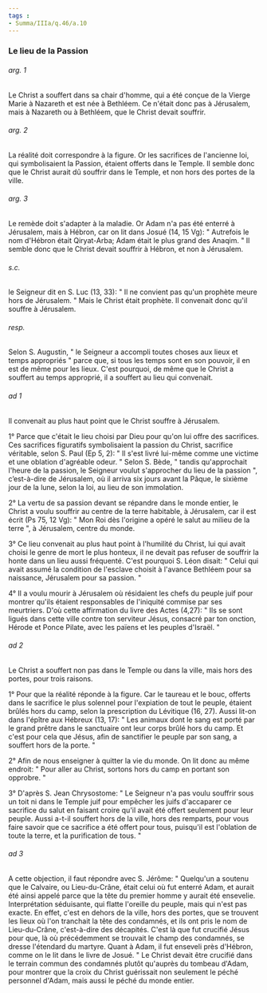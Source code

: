 ```yaml
---
tags : 
- Summa/IIIa/q.46/a.10
---
```


### Le lieu de la Passion

###### arg. 1
Le Christ a souffert dans sa chair d'homme, qui a été conçue de la Vierge Marie à Nazareth et est née à Bethléem. Ce n'était donc pas à Jérusalem, mais à Nazareth ou à Bethléem, que le Christ devait souffrir. 

###### arg. 2
La réalité doit correspondre à la figure. Or les sacrifices de l'ancienne loi, qui symbolisaient la Passion, étaient offerts dans le Temple. Il semble donc que le Christ aurait dû souffrir dans le Temple, et non hors des portes de la ville. 

###### arg. 3
Le remède doit s'adapter à la maladie. Or Adam n'a pas été enterré à Jérusalem, mais à Hébron, car on lit dans Josué (14, 15 Vg): " Autrefois le nom d'Hébron était Qiryat-Arba; Adam était le plus grand des Anaqim. " Il semble donc que le Christ devait souffrir à Hébron, et non à Jérusalem. 

###### s.c.
le Seigneur dit en S. Luc (13, 33): " Il ne convient pas qu'un prophète meure hors de Jérusalem. " Mais le Christ était prophète. Il convenait donc qu'il souffre à Jérusalem. 

###### resp.
Selon S. Augustin, " le Seigneur a accompli toutes choses aux lieux et temps appropriés " parce que, si tous les temps sont en son pouvoir, il en est de même pour les lieux. C'est pourquoi, de même que le Christ a souffert au temps approprié, il a souffert au lieu qui convenait. 

###### ad 1
Il convenait au plus haut point que le Christ souffre à Jérusalem. 

1° Parce que c'était le lieu choisi par Dieu pour qu'on lui offre des sacrifices. Ces sacrifices figuratifs symbolisaient la passion du Christ, sacrifice véritable, selon S. Paul (Ep 5, 2): " Il s'est livré lui-même comme une victime et une oblation d'agréable odeur. " Selon S. Bède, " tandis qu'approchait l'heure de la passion, le Seigneur voulut s'approcher du lieu de la passion ", c’est-à-dire de Jérusalem, où il arriva six jours avant la Pâque, le sixième jour de la lune, selon la loi, au lieu de son immolation. 

2° La vertu de sa passion devant se répandre dans le monde entier, le Christ a voulu souffrir au centre de la terre habitable, à Jérusalem, car il est écrit (Ps 75, 12 Vg): " Mon Roi dès l'origine a opéré le salut au milieu de la terre ", à Jérusalem, centre du monde. 

3° Ce lieu convenait au plus haut point à l'humilité du Christ, lui qui avait choisi le genre de mort le plus honteux, il ne devait pas refuser de souffrir la honte dans un lieu aussi fréquenté. C'est pourquoi S. Léon disait: " Celui qui avait assumé la condition de l'esclave choisit à l'avance Bethléem pour sa naissance, Jérusalem pour sa passion. " 

4° Il a voulu mourir à Jérusalem où résidaient les chefs du peuple juif pour montrer qu'ils étaient responsables de l'iniquité commise par ses meurtriers. D'où cette affirmation du livre des Actes (4,27): " Ils se sont ligués dans cette ville contre ton serviteur Jésus, consacré par ton onction, Hérode et Ponce Pilate, avec les païens et les peuples d'Israël. " 

###### ad 2
Le Christ a souffert non pas dans le Temple ou dans la ville, mais hors des portes, pour trois raisons. 

1° Pour que la réalité réponde à la figure. Car le taureau et le bouc, offerts dans le sacrifice le plus solennel pour l'expiation de tout le peuple, étaient brûlés hors du camp, selon la prescription du Lévitique (16, 27). Aussi lit-on dans l'épître aux Hébreux (13, 17): " Les animaux dont le sang est porté par le grand prêtre dans le sanctuaire ont leur corps brûlé hors du camp. Et c'est pour cela que Jésus, afin de sanctifier le peuple par son sang, a souffert hors de la porte. " 

2° Afin de nous enseigner à quitter la vie du monde. On lit donc au même endroit: " Pour aller au Christ, sortons hors du camp en portant son opprobre. " 

3° D'après S. Jean Chrysostome: " Le Seigneur n'a pas voulu souffrir sous un toit ni dans le Temple juif pour empêcher les juifs d'accaparer ce sacrifice du salut en faisant croire qu'il avait été offert seulement pour leur peuple. Aussi a-t-il souffert hors de la ville, hors des remparts, pour vous faire savoir que ce sacrifice a été offert pour tous, puisqu'il est l'oblation de toute la terre, et la purification de tous. " 

###### ad 3
A cette objection, il faut répondre avec S. Jérôme: " Quelqu'un a soutenu que le Calvaire, ou Lieu-du-Crâne, était celui où fut enterré Adam, et aurait été ainsi appelé parce que la tête du premier homme y aurait été ensevelie. Interprétation séduisante, qui flatte l'oreille du peuple, mais qui n'est pas exacte. En effet, c'est en dehors de la ville, hors des portes, que se trouvent les lieux où l'on tranchait la tête des condamnés, et ils ont pris le nom de Lieu-du-Crâne, c'est-à-dire des décapités. C'est là que fut crucifié Jésus pour que, là où précédemment se trouvait le champ des condamnés, se dresse l'étendard du martyre. Quant à Adam, il fut enseveli près d'Hébron, comme on le lit dans le livre de Josué. " Le Christ devait être crucifié dans le terrain commun des condamnés plutôt qu'auprès du tombeau d'Adam, pour montrer que la croix du Christ guérissait non seulement le péché personnel d'Adam, mais aussi le péché du monde entier. 


